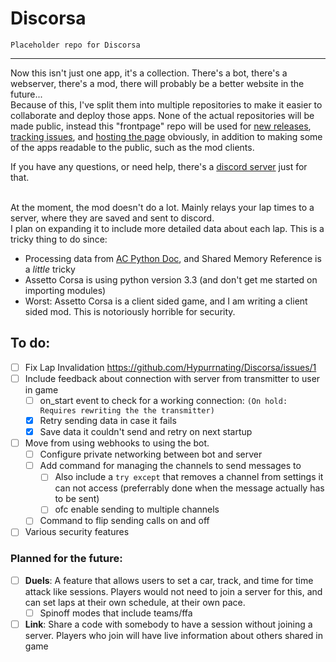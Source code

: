 # Discorsa
`Placeholder repo for Discorsa` 
___
Now this isn't just one app, it's a collection. There's a bot, there's a webserver, there's a mod, there will probably be a better website in the future...\
Because of this, I've split them into multiple repositories to make it easier to collaborate and deploy those apps. None of the actual repositories will be made public, instead this "frontpage" repo will be used for [new releases](https://github.com/Hypurrnating/Discorsa/tags), [tracking issues](https://github.com/Hypurrnating/Discorsa/issues), and [hosting the page](https://hypurrnating.github.io/Discorsa/) obviously, in addition to making some of the apps readable to the public, such as the mod clients.

If you have any questions, or need help, there's a [discord server](https://discord.gg/DPTCrxawBx) just for that.

\
At the moment, the mod doesn't do a lot. Mainly relays your lap times to a server, where they are saved and sent to discord.\
I plan on expanding it to include more detailed data about each lap. This is a tricky thing to do since:
- Processing data from [AC Python Doc](https://docs.google.com/document/d/13trBp6K1TjWbToUQs_nfFsB291-zVJzRZCNaTYt4Dzc/pub), and Shared Memory Reference is a *little* tricky
- Assetto Corsa is using python version 3.3 (and don't get me started on importing modules)
- Worst: Assetto Corsa is a client sided game, and I am writing a client sided mod. This is notoriously horrible for security.

## To do:
- [ ] Fix Lap Invalidation https://github.com/Hypurrnating/Discorsa/issues/1
- [ ] Include feedback about connection with server from transmitter to user in game
  - [ ] on_start event to check for a working connection: `(On hold: Requires rewriting the the transmitter)` 
  - [x] Retry sending data in case it fails
  - [x] Save data it couldn't send and retry on next startup
- [ ] Move from using webhooks to using the bot.
  - [ ] Configure private networking between bot and server
  - [ ] Add command for managing the channels to send messages to
    - [ ] Also include a `try except` that removes a channel from settings it can not access (preferrably done when the message actually has to be sent)
    - [ ] ofc enable sending to multiple channels
  - [ ] Command to flip sending calls on and off
- [ ] Various security features

### Planned for the future:
- [ ] **Duels**: A feature that allows users to set a car, track, and time for time attack like sessions. Players would not need to join a server for this, and can set laps at their own schedule, at their own pace.
  - [ ] Spinoff modes that include teams/ffa
- [ ] **Link**: Share a code with somebody to have a session without joining a server. Players who join will have live information about others shared in game 
